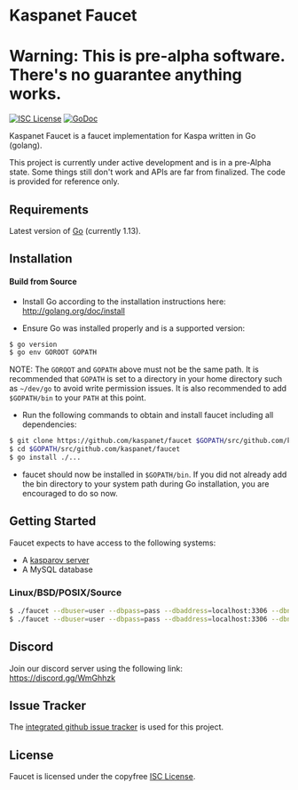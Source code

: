 
Kaspanet Faucet
====
Warning: This is pre-alpha software. There's no guarantee anything works.
====

[![ISC License](http://img.shields.io/badge/license-ISC-blue.svg)](https://choosealicense.com/licenses/isc/)
[![GoDoc](https://img.shields.io/badge/godoc-reference-blue.svg)](http://godoc.org/github.com/kaspanet/faucet)

Kaspanet Faucet is a faucet implementation for Kaspa written in Go (golang).

This project is currently under active development and is in a pre-Alpha state. 
Some things still don't work and APIs are far from finalized. The code is provided for reference only.

## Requirements

Latest version of [Go](http://golang.org) (currently 1.13).

## Installation

#### Build from Source

- Install Go according to the installation instructions here:
  http://golang.org/doc/install

- Ensure Go was installed properly and is a supported version:

```bash
$ go version
$ go env GOROOT GOPATH
```

NOTE: The `GOROOT` and `GOPATH` above must not be the same path. It is
recommended that `GOPATH` is set to a directory in your home directory such as
`~/dev/go` to avoid write permission issues. It is also recommended to add
`$GOPATH/bin` to your `PATH` at this point.

- Run the following commands to obtain and install faucet including all dependencies:

```bash
$ git clone https://github.com/kaspanet/faucet $GOPATH/src/github.com/kaspanet/faucet
$ cd $GOPATH/src/github.com/kaspanet/faucet
$ go install ./...
```

- faucet should now be installed in `$GOPATH/bin`. If you did
  not already add the bin directory to your system path during Go installation,
  you are encouraged to do so now.


## Getting Started

Faucet expects to have access to the following systems:
- A [kasparov server](https://github.com/kaspanet/kasparov)
- A MySQL database

### Linux/BSD/POSIX/Source

```bash
$ ./faucet --dbuser=user --dbpass=pass --dbaddress=localhost:3306 --dbname=faucet --migrate --testnet
$ ./faucet --dbuser=user --dbpass=pass --dbaddress=localhost:3306 --dbname=faucet --fee-rate=5 --private-key=00000000000000000000000000000000000000000000 --kasparovd-url=http://localhost:8080 --testnet
```

## Discord
Join our discord server using the following link: https://discord.gg/WmGhhzk

## Issue Tracker

The [integrated github issue tracker](https://github.com/kaspanet/faucet/issues)
is used for this project.

## License

Faucet is licensed under the copyfree [ISC License](https://choosealicense.com/licenses/isc/).
